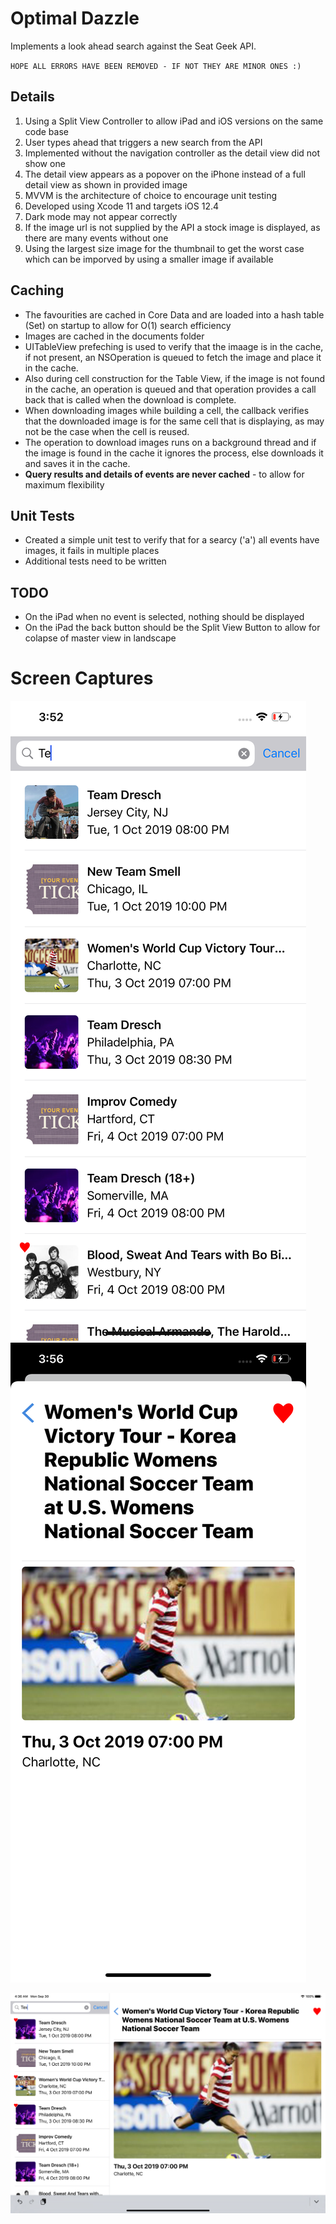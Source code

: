 # Optimal Dazzle
Implements a look ahead search against the Seat Geek API. 

`HOPE ALL ERRORS HAVE BEEN REMOVED - IF NOT THEY ARE MINOR ONES :)`

## Details

1. Using a Split View Controller to allow iPad and iOS versions on the same code base
2. User types ahead that triggers a new search from the API
3. Implemented without the navigation controller as the detail view did not show one
4. The detail view appears as a popover on the iPhone instead of a full detail view as shown in provided image
5. MVVM is the architecture of choice to encourage unit testing
6. Developed using Xcode 11 and targets iOS 12.4
7. Dark mode may not appear correctly
8. If the image url is not supplied by the API a stock image is displayed, as there are many events without one
9. Using the largest size image for the thumbnail to get the worst case which can be imporved by using a smaller image if available

## Caching

- The favourities are cached in Core Data and are loaded into a hash table (Set) on startup to allow for O(1) search efficiency
- Images are cached in the documents folder
- UITableView prefeching is used to verify that the imaage is in the cache, if not present, an NSOperation is queued to fetch the image and place it in the cache. 
- Also during cell construction for the Table View, if the image is not found in the cache, an operation is queued and that operation provides a call back that is called when the download is complete. 
- When downloading images while building a cell, the callback verifies that the downloaded image is for the same cell that is displaying, as may not be the case when the cell is reused.
- The operation to download images runs on a background thread and if the image is found in the cache it ignores the process, else downloads it and saves it in the cache. 
- **Query results and details of events are never cached** - to allow for maximum flexibility

## Unit Tests

- Created a simple unit test to verify that for a searcy ('a') all events have images, it fails in multiple places
- Additional tests need to be written

## TODO

- On the iPad when no event is selected, nothing should be displayed
- On the iPad the back button should be the Split View Button to allow for colapse of master view in landscape


# Screen Captures

![iPhone Master](docs/iphone-master.png) ![Details screen](docs/iphone-detail.png) 

![iPad Screen](docs/ipad.png) 